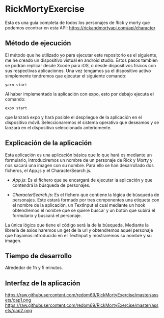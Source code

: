 # RickMortyExercise

Esta es una guia completa de todos los personajes de Rick y morty que podemos econtrar en esta API: https://rickandmortyapi.com/api/character

## Método de ejecución

El método que he utilizado yo para ejecutar este repositorio es el siguiente, me he creado un dispositivo vistual en android studio. Estos pasos tambien se podrán replicar desde Xcode para iOS, o desde dispositivos físicos con sus respectivas aplicaciones.
Una vez tengamos ya el dispositivo activo simplemente tendremos que ejecutar el siguiente comando:
```
yarn start
```
Al haber implementado la aplicación con expo, esto por debajo ejecuta el comando:
```
expo start
```
que lanzará expo y hará posible el despliegue de la aplicación en el dispositivo móvil.
Seleccionaremos el sistema operativo que deseamos y se lanzará en el dispositivo seleccionado anteriomente.

## Explicación de la aplicación

Esta aplicación es una aplicación básica que lo que hará es mediante un formulario, introduciremos un nombre de un personaje de Rick y Morty y nos sacará una imagen con su nombre.
Para ello se han desarrollado dos ficheros, el App.js y el CharacterSearch.js.

-  *App.js*: Es el fichero que se encargará de ejecutar la aplicación y que contendrá la búsqueda de personajes.

-  *CharacterSearch.js*: Es el fichero que contiene la lógica de búsqueda de personajes. Este estará formado por tres componentes una etiqueta con el nombre de la aplicación, un TextInput el cual mediante un hook obtendremos el nombre que se quiere buscar y un botón que subirá el formulario y buscará el personaje.

La única lógica que tiene el código será la de la búsqueda. Mediante la librería de axios haremos un get de la url y obtendremos aquel personaje que hayamos introducido en el TextInput y mostraremos su nombre y su imagen.

## Tiempo de desarrollo

Alrededor de 1h y 5 minutos. 

## Interfaz de la aplicación

https://raw.githubusercontent.com/redom69/RickMortyExercise/master/assets/cap1.png
https://raw.githubusercontent.com/redom69/RickMortyExercise/master/assets/cap2.png
